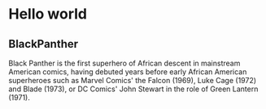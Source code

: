 <!--just using this to learn-->
<h1>Hello world</h1>
<h2>BlackPanther</h2>
<p>Black Panther is the first superhero of African descent in mainstream American comics, having debuted years before early African American superheroes such as Marvel Comics' the Falcon (1969), Luke Cage (1972) and Blade (1973), or DC Comics' John Stewart in the role of Green Lantern (1971).</p>
